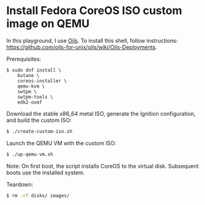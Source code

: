 # Install Fedora CoreOS ISO custom image on QEMU

In this playground, I use [Oils](https://oils.pub/). To install this shell, follow instructions: <https://github.com/oils-for-unix/oils/wiki/Oils-Deployments>.

Prerequisites:

```
$ sudo dnf install \
    butane \
    coreos-installer \
    qemu-kvm \
    swtpm \
    swtpm-tools \
    edk2-ovmf
```

Download the stable x86_64 metal ISO, generate the Ignition configuration, and build the custom ISO:


```sh
$ ./create-custom-iso.sh
```

Launch the QEMU VM with the custom ISO:

```sh
$ ./up-qemu-vm.sh
```

Note: On first boot, the script installs CoreOS to the virtual disk. Subsequent boots use the installed system.

Teardown:

```sh
$ rm -rf disks/ images/
```
